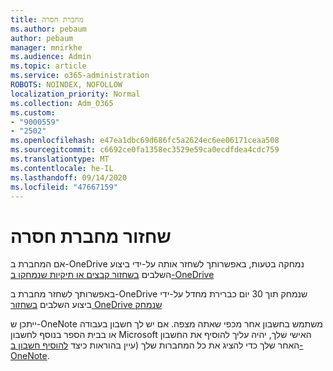 ```yaml
---
title: מחברת חסרה
ms.author: pebaum
author: pebaum
manager: mnirkhe
ms.audience: Admin
ms.topic: article
ms.service: o365-administration
ROBOTS: NOINDEX, NOFOLLOW
localization_priority: Normal
ms.collection: Adm_O365
ms.custom:
- "9000559"
- "2502"
ms.openlocfilehash: e47ea1dbc69d686fc5a2624ec6ee06171ceaa508
ms.sourcegitcommit: c6692ce0fa1358ec3529e59ca0ecdfdea4cdc759
ms.translationtype: MT
ms.contentlocale: he-IL
ms.lasthandoff: 09/14/2020
ms.locfileid: "47667159"
---
```

# <a name="recover-missing-notebook"></a>שחזור מחברת חסרה

אם המחברת ב-OneDrive נמחקה בטעות, באפשרותך לשחזר אותה על-ידי ביצוע השלבים [בשחזור קבצים או תיקיות שנמחקו ב-OneDrive](https://support.office.com/article/949ada80-0026-4db3-a953-c99083e6a84f)

באפשרותך לשחזר מחברת ב-OneDrive שנמחק תוך 30 יום כברירת מחדל על-ידי ביצוע השלבים [בשחזור OneDrive שנמחק](https://docs.microsoft.com/onedrive/restore-deleted-onedrive)

ייתכן ש-OneNote משתמש בחשבון אחר מכפי שאתה מצפה. אם יש לך חשבון בעבודה או בבית הספר בנוסף לחשבון Microsoft האישי שלך, יהיה עליך להוסיף את החשבון האחר שלך כדי להציג את כל המחברות שלך (עיין בהוראות כיצד [להוסיף חשבון ב-OneNote](https://support.office.com/article/5afff855-54ee-47e4-a773-db048d4ac299).